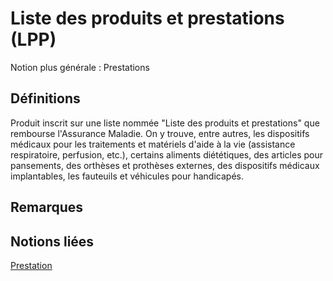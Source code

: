 # Liste des produits et prestations (LPP)
<!-- SPDX-License-Identifier: MPL-2.0 -->

Notion plus générale : Prestations

## Définitions

Produit inscrit sur une liste nommée "Liste des produits et prestations" que rembourse l'Assurance Maladie. On y trouve, entre autres, les dispositifs médicaux pour les traitements et matériels d'aide à la vie (assistance respiratoire, perfusion, etc.), certains aliments diététiques, des articles pour pansements, des orthèses et prothèses externes, des dispositifs médicaux implantables, les fauteuils et véhicules pour handicapés.

## Remarques

## Notions liées

[Prestation](prestation.md)

